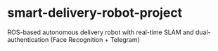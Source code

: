 # smart-delivery-robot-project
ROS-based autonomous delivery robot with real-time SLAM and dual-authentication (Face Recognition + Telegram)

